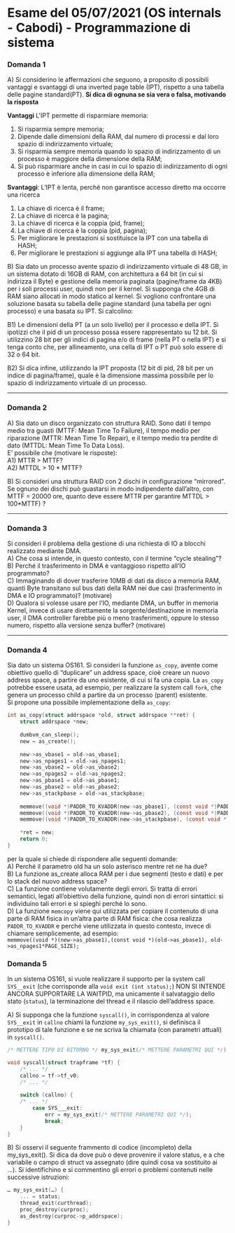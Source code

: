 # Esame del 05/07/2021 (OS internals - Cabodi) - Programmazione di sistema

### Domanda 1

A) Si considerino le affermazioni che seguono, a proposito di possibili vantaggi e svantaggi di una inverted page table (IPT), 
rispetto a una tabella delle pagine standard(PT). **Si dica di ognuna se sia vera o falsa, motivando la risposta**

**Vantaggi** L'IPT permette di risparmiare memoria:
1. Si risparmia sempre memoria;
2. Dipende dalle dimensioni della RAM, dal numero di processi e dal loro spazio di indirizzamento virtuale;
3. Si risparmia sempre memoria quando lo spazio di indirizzamento di un processo è maggiore della dimensione della RAM;
4. Si può risparmiare anche in casi in cui lo spazio di indirizzamento di ogni processo è inferiore alla dimensione della RAM;

**Svantaggi**: L’IPT è lenta, perché non garantisce accesso diretto ma occorre una ricerca
1. La chiave di ricerca è il frame;
2. La chiave di ricerca è la pagina;
3. La chiave di ricerca è la coppia (pid, frame);
4. La chiave di ricerca è la coppia (pid, pagina);
5. Per migliorare le prestazioni si sostituisce la IPT con una tabella di HASH;
6. Per migliorare le prestazioni si aggiunge alla IPT una tabella di HASH;

B) Sia dato un processo avente spazio di indirizzamento virtuale di 48 GB, in un sistema dotato di 16GB di RAM, con architettura a 64 bit 
(in cui si indirizza il Byte) e gestione della memoria paginata (pagine/frame da 4KB) per i soli processi user, quindi non per il kernel. 
Si supponga che 4GB di RAM siano allocati in modo statico al kernel. Si vogliono confrontare una soluzione basata su tabella 
delle pagine standard (una tabella per ogni processo) e una basata su IPT. Si calcolino:

B1) Le dimensioni della PT (a un solo livello) per il processo e della IPT. Si ipotizzi che il pid di un processo possa essere rappresentato su 12 bit. 
Si utilizzino 28 bit per gli indici di pagina e/o di frame (nella PT o nella IPT) e si tenga conto che, per allineamento, una cella 
di IPT o PT può solo essere di 32 o 64 bit.

B2) Si dica infine, utilizzando la IPT proposta (12 bit di pid, 28 bit  per un indice di pagina/frame), quale è la dimensione 
massima possibile per lo spazio di indirizzamento virtuale di un processo.

---

### Domanda 2

A) Sia dato un disco organizzato con struttura RAID. Sono dati il tempo medio tra guasti (MTTF: Mean Time To Failure), 
il tempo medio per riparazione (MTTR: Mean Time To Repair), e il tempo medio tra perdite di dato (MTTDL: Mean Time To Data Loss).<br> 
E’ possibile che (motivare le risposte):<br>
A1) MTTR > MTTF?<br>
A2) MTTDL > 10 * MTTF?

B) Si consideri una struttura RAID con 2 dischi in configurazione “mirrored”. Se ognuno dei dischi può guastarsi in modo indipendente dall’altro, 
con MTTF = 20000 ore, quanto deve essere MTTR per garantire MTTDL > 100*MTTF) ?

---

### Domanda 3

Si consideri il problema della gestione di una richiesta di IO a blocchi realizzato mediante DMA.<br>
A) Che cosa si intende, in questo contesto, con il termine “cycle stealing”?<br>
B) Perché il trasferimento in DMA è vantaggioso rispetto all’IO programmato?<br>
C) Immaginando di dover trasferire 10MB di dati da disco a memoria RAM, quanti Byte transitano sul bus dati della RAM nei 
due casi (trasferimento in DMA e IO programmato)? (motivare) <br>
D) Qualora si volesse usare per l’IO, mediante DMA, un buffer in memoria Kernel, invece di usare direttamente la 
sorgente/destinazione in memoria user, il DMA controller farebbe più o meno trasferimenti, oppure lo stesso numero, rispetto alla versione senza buffer? (motivare)

---

### Domanda 4

Sia dato un sistema OS161. Si consideri la funzione `as_copy`, avente come obiettivo quello di “duplicare” un address space, 
cioè creare un nuovo address space, a partire da uno esistente, di cui si fa una copia. La `as_copy` potrebbe essere usata, ad esempio,
per realizzare la system call `fork`, che genera un processo child a partire da un processo (parent) esistente.<br> 
Si propone una possibile implementazione della `as_copy`:
```c
int as_copy(struct addrspace *old, struct addrspace **ret) {
    struct addrspace *new;
    
    dumbvm_can_sleep();
    new = as_create();
    
    new->as_vbase1 = old->as_vbase1;
    new->as_npages1 = old->as_npages1;
    new->as_vbase2 = old->as_vbase2;
    new->as_npages2 = old->as_npages2;
    new->as_pbase1 = old->as_pbase1;
    new->as_pbase2 = old->as_pbase2;
    new->as_stackpbase = old->as_stackpbase;
    
    memmove((void *)PADDR_TO_KVADDR(new->as_pbase1), (const void *)PADDR_TO_KVADDR(old->as_pbase1), old->as_npages1*PAGE_SIZE);
    memmove((void *)PADDR_TO_KVADDR(new->as_pbase2), (const void *)PADDR_TO_KVADDR(old->as_pbase2), old->as_npages2*PAGE_SIZE);
    memmove((void *)PADDR_TO_KVADDR(new->as_stackpbase), (const void *)PADDR_TO_KVADDR(old->as_stackpbase), DUMBVM_STACKPAGES*PAGE_SIZE);
    
    *ret = new;
    return 0;
}
```
per la quale si chiede di rispondere alle seguenti domande:<br>
A) Perché il parametro old ha un solo asterisco mentre ret ne ha due?<br>
B) La funzione as_create alloca RAM per i due segmenti (testo e dati) e per lo stack del nuovo address space?<br>
C) La funzione contiene volutamente degli errori. Si tratta di errori semantici, legati all’obiettivo della funzione, 
quindi non di errori sintattici: si individuino tali errori e si spieghi perché lo sono.<br>
D) La funzione `memcopy` viene qui utilizzata per copiare il contenuto di una parte di RAM fisica in un’altra parte di RAM fisica: 
che cosa realizza `PADDR_TO_KVADDR` e perché viene utilizzata in questo contesto, invece di chiamare semplicemente, ad esempio:<br>
`memmove((void *)(new->as_pbase1),(const void *)(old->as_pbase1), old->as_npages1*PAGE_SIZE);`

### Domanda 5

In un sistema OS161, si vuole realizzare il supporto per la system call `SYS__exit` (che corrisponde alla `void exit (int status);`)
NON SI INTENDE ANCORA SUPPORTARE LA WAITPID, ma unicamente il salvataggio dello stato (`status`), 
la terminazione del thread e il rilascio dell’address space.

A) Si supponga che la funzione `syscall()`, in corrispondenza al valore `SYS__exit` in `callno` chiami la funzione `my_sys_exit()`, 
si definisca il prototipo di tale funzione e se ne scriva la chiamata (con parametri attuali) in `syscall()`.

```c
/* METTERE TIPO DI RITORNO */ my_sys_exit(/* METTERE PARAMETRI QUI */);

void syscall(struct trapframe *tf) {
    /* ... */
    callno = tf->tf_v0;
    /* ... */
    
    switch (callno) {
    /* ... */
        case SYS___exit:
            err = my_sys_exit(/* METTERE PARAMETRI QUI */);
            break;
    }
}
```
B) Si osservi il seguente frammento di codice (incompleto) della my_sys_exit(). Si
dica da dove può o deve provenire il valore status, e a che variabile o campo di struct va
assegnato (dire quindi cosa va sostituito ai …). Si identifichino e si commentino gli errori
o problemi contenuti nelle successive istruzioni:
```c
… my_sys_exit(…) {
    ... = status;
    thread_exit(curthread);
    proc_destroy(curproc);
    as_destroy(curproc->p_addrspace);
}
```
